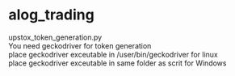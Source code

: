 # alog_trading

upstox_token_generation.py <br/>
You need geckodriver for token generation <br/>
place geckodriver exceutable in /user/bin/geckodriver for linux <br/>
place geckodriver exceutable in same folder as scrit for Windows <br/>
